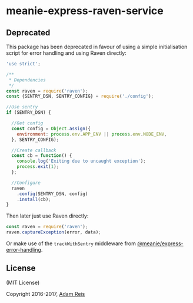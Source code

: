 # meanie-express-raven-service

## Deprecated

This package has been deprecated in favour of using a simple initialisation script for error handling and using Raven directly:

```js
'use strict';

/**
 * Dependencies
 */
const raven = require('raven');
const {SENTRY_DSN, SENTRY_CONFIG} = require('./config');

//Use sentry
if (SENTRY_DSN) {

  //Get config
  const config = Object.assign({
    environment: process.env.APP_ENV || process.env.NODE_ENV,
  }, SENTRY_CONFIG);

  //Create callback
  const cb = function() {
    console.log('Exiting due to uncaught exception');
    process.exit(1);
  };

  //Configure
  raven
    .config(SENTRY_DSN, config)
    .install(cb);
}
```

Then later just use Raven directly:

```js
const raven = require('raven');
raven.captureException(error, data);
```

Or make use of the `trackWithSentry` middleware from [@meanie/express-error-handling](https://www.npmjs.com/package/@meanie/express-error-handling).

## License
(MIT License)

Copyright 2016-2017, [Adam Reis](https://adam.reis.nz)
